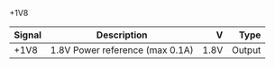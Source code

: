+1V8

|Signal        |Description |V      |Type|
| ------------- |:--------------:| -----:|------:|
|+1V8    |1.8V Power reference (max 0.1A) | 1.8V | Output |
